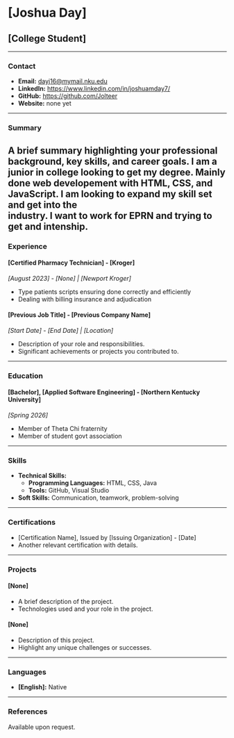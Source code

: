 # [Joshua Day]
## [College Student]

---

### Contact
- **Email:** dayj16@mymail.nku.edu
- **LinkedIn:** https://www.linkedin.com/in/joshuamday7/
- **GitHub:** https://github.com/Jolteer
- **Website:** none yet

---

### Summary
A brief summary highlighting your professional background, key skills, and career goals.
I am a junior in college looking to get my degree. Mainly done web developement with HTML, CSS, and JavaScript. I am looking to expand my skill set and get into the    
industry. I want to work for EPRN and trying to get and intenship.
---

### Experience

#### [Certified Pharmacy Technician] - [Kroger]
*_[August 2023] - [None] | [Newport Kroger]_*
- Type patients scripts ensuring done correctly and efficiently
- Dealing with billing insurance and adjudication   

#### [Previous Job Title] - [Previous Company Name]
*_[Start Date] - [End Date] | [Location]_*
- Description of your role and responsibilities.
- Significant achievements or projects you contributed to.

---

### Education

#### [Bachelor], [Applied Software Engineering] - [Northern Kentucky University]
*_[Spring 2026]_*
- Member of Theta Chi fraternity
- Member of student govt association    

---

### Skills
- **Technical Skills:** 
    - **Programming Languages:** HTML, CSS, Java
    - **Tools:** GitHub, Visual Studio
- **Soft Skills:** Communication, teamwork, problem-solving

---

### Certifications
- [Certification Name], Issued by [Issuing Organization] - [Date]
- Another relevant certification with details.

---

### Projects
#### [None]
- A brief description of the project.
- Technologies used and your role in the project.

#### [None]
- Description of this project.
- Highlight any unique challenges or successes.

---

### Languages
- **[English]:** Native

---

### References
Available upon request.